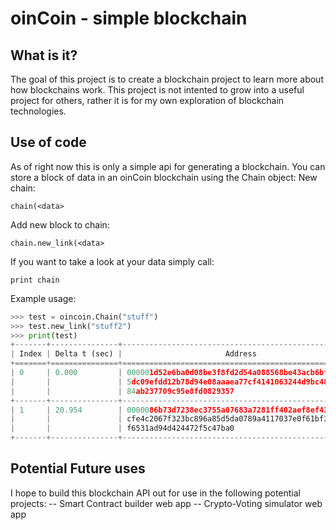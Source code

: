 # oinCoin - simple blockchain

## What is it? 
The goal of this project is to create a blockchain project to learn more about how blockchains work. This project is not intented to grow into a useful project for others, rather it is for my own exploration of blockchain technologies. 

## Use of code
As of right now this is only a simple api for generating a blockchain. You can store a block of data in an oinCoin blockchain using the Chain object: 
New chain:
```
chain(<data>
```
Add new block to chain:
```
chain.new_link(<data>
```
If you want to take a look at your data simply call: 
```
print chain
```

Example usage:
```python
>>> test = oincoin.Chain("stuff")
>>> test.new_link("stuff2")
>>> print(test)
+-------+---------------+------------------------------------------------------+
| Index | Delta t (sec) |                       Address                        |
+=======+===============+======================================================+
| 0     | 0.000         | 000001d52e6ba0d08be3f8fd2d54a088568be43acb6bf56479ba |
|       |               | 5dc09efdd12b78d94e08aaaea77cf4141063244d9bc48801a582 |
|       |               | 84ab237709c95e8fd0829357                             |
+-------+---------------+------------------------------------------------------+
| 1     | 20.954        | 0000086b73d7238ec3755a07683a7281ff402aef8ef43b14f0d9 |
|       |               | cfe4c2067f323bc896a85d5da0789a4117037e0f61bf399bcf84 |
|       |               | f6531ad94d424472f5c47ba0                             |
+-------+---------------+------------------------------------------------------+
```



## Potential Future uses
I hope to build this blockchain API out for use in the following potential projects:
-- Smart Contract builder web app
-- Crypto-Voting simulator web app 
